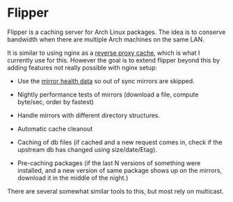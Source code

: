 Flipper
========

Flipper is a caching server for Arch Linux packages. The idea is to
conserve bandwidth when there are multiple Arch machines on the same LAN.

It is similar to using nginx as a
[reverse proxy cache](https://wiki.archlinux.org/index.php/Pacman/Tips_and_tricks#Dynamic_reverse_proxy_cache_using_nginx),
which is what I currently use for this. However the goal is to extend
flipper beyond this by adding features not really possible with nginx
setup:

- Use the [mirror health data](https://www.archlinux.org/mirrors/status/)
  so out of sync mirrors are skipped.

- Nightly performance tests of mirrors (download a file, compute byte/sec,
  order by fastest)

- Handle mirrors with different directory structures.

- Automatic cache cleanout

- Caching of db files (if cached and a new request comes in, check if
  the upstream db has changed using size/date/Etag).

- Pre-caching packages (if the last N versions of something were
  installed, and a new version of same package shows up on the
  mirrors, download it in the middle of the night.)

There are several somewhat similar tools to this, but most rely on
multicast.
